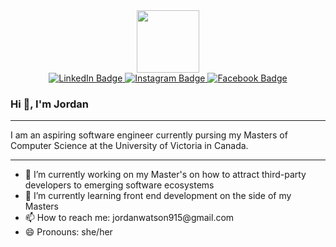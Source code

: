 <div id="header" align="center">
  <img src="https://media.giphy.com/media/PrhFiPMUxgPZZtpnk6/giphy.gif" width="100"/>
  
  <div id="badges">
  <a href="https://www.linkedin.com/in/jordan-watson-she-her-092b10117?lipi=urn%3Ali%3Apage%3Ad_flagship3_profile_view_base_contact_details%3BmMGY5m6jStmaZAhTVha6ng%3D%3D">
    <img src="https://img.shields.io/badge/LinkedIn-blue?style=for-the-badge&logo=linkedin&logoColor=white" alt="LinkedIn Badge"/>
  </a>
  <a href="https://www.instagram.com/jordann.watsonnn/?hl=en">
    <img src="https://img.shields.io/badge/Instagram-red?style=for-the-badge&logo=instagram&logoColor=white" alt="Instagram Badge"/>
  </a>
  <a href="https://www.facebook.com/jordan.watson.5667">
    <img src="https://img.shields.io/badge/Facebook-blue?style=for-the-badge&logo=facebook&logoColor=white" alt="Facebook Badge"/>
  </a>
</div>
</div>


### Hi 👋, I'm Jordan
<hr>

I am an aspiring software engineer currently pursing my Masters of Computer Science at the University of Victoria in Canada.
<hr>

<ul>
  <li>
    🔭 I’m currently working on my Master's on how to attract third-party developers to emerging software ecosystems
  </li>
  <li>
    🌱 I’m currently learning front end development on the side of my Masters
  </li>
  <li>
    📫 How to reach me: jordanwatson915@gmail.com
  </li>
  <li>
    😄 Pronouns: she/her
  </li>
</ul>
